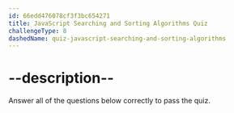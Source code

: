 ```yaml
---
id: 66edd476078cf3f3bc654271
title: JavaScript Searching and Sorting Algorithms Quiz
challengeType: 8
dashedName: quiz-javascript-searching-and-sorting-algorithms
---
```


# --description--

Answer all of the questions below correctly to pass the quiz.

